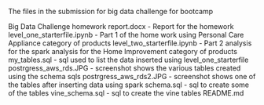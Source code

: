 The files in the submission for big data challenge for bootcamp



Big Data Challenge homework report.docx         - Report for the homework
level_one_starterfile.ipynb                     - Part 1 of the home work using Personal Care Appliance category of products
level_two_starterfile.ipynb                     - Part 2 analysis for the spark analysis for the Home Improvement category of products
my_tables.sql                                   - sql used to list the data inserted using level_one_starterfile
postrgress_aws_rds.JPG                          - screenshot shows the various tables created using the schema sqls
postrgress_aws_rds2.JPG                         - screenshot shows one of the tables after inserting data using spark
schema.sql                                      - sql to create some of the tables
vine_schema.sql                                 - sql to create the vine tables
README.md
